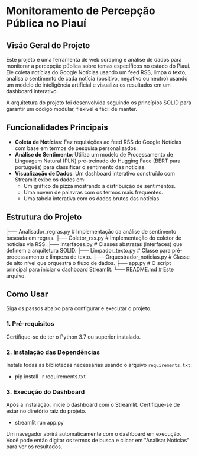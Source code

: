 # Monitoramento de Percepção Pública no Piauí

## Visão Geral do Projeto

Este projeto é uma ferramenta de web scraping e análise de dados para monitorar a percepção pública sobre temas específicos no estado do Piauí. Ele coleta notícias do Google Notícias usando um feed RSS, limpa o texto, analisa o sentimento de cada notícia (positivo, negativo ou neutro) usando um modelo de inteligência artificial e visualiza os resultados em um dashboard interativo.

A arquitetura do projeto foi desenvolvida seguindo os princípios SOLID para garantir um código modular, flexível e fácil de manter.

## Funcionalidades Principais

-   **Coleta de Notícias**: Faz requisições ao feed RSS do Google Notícias com base em termos de pesquisa personalizados.
-   **Análise de Sentimento**: Utiliza um modelo de Processamento de Linguagem Natural (PLN) pré-treinado do Hugging Face (BERT para português) para classificar o sentimento das notícias.
-   **Visualização de Dados**: Um dashboard interativo construído com Streamlit exibe os dados em:
    -   Um gráfico de pizza mostrando a distribuição de sentimentos.
    -   Uma nuvem de palavras com os termos mais frequentes.
    -   Uma tabela interativa com os dados brutos das notícias.

## Estrutura do Projeto

├── Analisador_regras.py           # Implementação da análise de sentimento baseada em regras.
├── Coletor_rss.py                # Implementação do coletor de notícias via RSS.
├── Interfaces.py                 # Classes abstratas (interfaces) que definem a arquitetura SOLID.
├── Limpador_texto.py             # Classe para pré-processamento e limpeza de texto.
├── Orquestrador_noticias.py      # Classe de alto nível que orquestra o fluxo de dados.
├── app.py                        # O script principal para iniciar o dashboard Streamlit.
└── README.md                     # Este arquivo.

## Como Usar

Siga os passos abaixo para configurar e executar o projeto.

### 1. Pré-requisitos

Certifique-se de ter o Python 3.7 ou superior instalado.

### 2. Instalação das Dependências

Instale todas as bibliotecas necessárias usando o arquivo `requirements.txt`:

- pip install -r requirements.txt

### 3. Execução do Dashboard

Após a instalação, inicie o dashboard com o Streamlit. Certifique-se de estar no diretório raiz do projeto.

- streamlit run app.py

Um navegador abrirá automaticamente com o dashboard em execução. Você pode então digitar os termos de busca e clicar em "Analisar Notícias" para ver os resultados.
